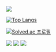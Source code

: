 
<img src="https://capsule-render.vercel.app/api?type=waving&color=gradient&height=200&section=header&text=kan&fontSize=90" />
<br>


[![Top Langs](https://github-readme-stats.vercel.app/api/top-langs/?username=dlrghks2090&vple-remake&layout=compact)](https://github.com/dlrghks2090/github-readme-stats)



[![Solved.ac
프로필](http://mazassumnida.wtf/api/mini/generate_badge?boj=dlrghks2090)](https://solved.ac/dlrghks2090)
<br>


<img src="https://img.shields.io/badge/Python-6666FF?style=flat-square&logo=firebase&logoColor=white"/> <img src="https://img.shields.io/badge/Java-CC3333?style=flat-square&logo=firebase&logoColor=white"/> <img src="https://img.shields.io/badge/Spring-009900?style=flat-square&logo=firebase&logoColor=white"/>
